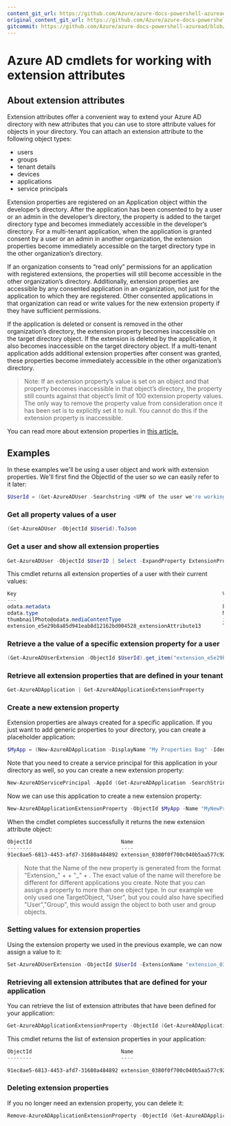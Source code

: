 ```yaml
---
content_git_url: https://github.com/Azure/azure-docs-powershell-azuread/blob/RobdeJong-patch-11/Azure%20AD%20Cmdlets/docs-conceptual/Using-Extension-attributes-sample.md
original_content_git_url: https://github.com/Azure/azure-docs-powershell-azuread/blob/RobdeJong-patch-11/Azure%20AD%20Cmdlets/docs-conceptual/Using-Extension-attributes-sample.md
gitcommit: https://github.com/Azure/azure-docs-powershell-azuread/blob/aff28201c3f151ba5f718e0406c2ae107bdf0e23
---
```


# Azure AD cmdlets for working with extension attributes

## About extension attributes

Extension attributes offer a convenient way to extend your Azure AD directory with new attributes that you can use to store attribute values for objects in your directory. You can attach an extension attribute to the following object types:

+ users
+ groups
+ tenant details
+ devices
+ applications
+ service principals

Extension properties are registered on an Application object within the developer’s directory. After the application has been consented to by a user or an admin in the developer’s directory, the property is added to the target directory type and becomes immediately accessible in the developer’s directory. For a multi-tenant application, when the application is granted consent by a user or an admin in another organization, the extension properties become immediately accessible on the target directory type in the other organization’s directory.

If an organization consents to “read only” permissions for an application with registered extensions, the properties will still become accessible in the other organization’s directory. Additionally, extension properties are accessible by any consented application in an organization, not just for the application to which they are registered. Other consented applications in that organization can read or write values for the new extension property if they have sufficient permissions.

If the application is deleted or consent is removed in the other organization’s directory, the extension property becomes inaccessible on the target directory object. If the extension is deleted by the application, it also becomes inaccessible on the target directory object. If a multi-tenant application adds additional extension properties after consent was granted, these properties become immediately accessible in the other organization’s directory.

>Note: If an extension property’s value is set on an object and that property becomes inaccessible in that object’s directory, the property still counts against that object’s limit of 100 extension property values. The only way to remove the property value from consideration once it has been set is to explicitly set it to null. You cannot do this if the extension property is inaccessible.

You can read more about extension properties in [this article.](https://msdn.microsoft.com/en-us/library/azure/ad/graph/howto/azure-ad-graph-api-directory-schema-extensions)

## Examples

In these examples we'll be using a user object and work with extension properties. We'll first find the ObjectId of the user so we can easily refer to it later:

```powershell 
$UserId = (Get-AzureADUser -Searchstring <UPN of the user we're working with>).ObjectId 
```

### Get all property values of a user
```powershell 
(Get-AzureADUser -ObjectId $Userid).ToJson
```

### Get a user and show all extension properties
```powershell 
Get-AzureADUser -ObjectId $UserID | Select -ExpandProperty ExtensionProperty
```

This cmdlet returns all extension properties of a user with their current values:

```powershell 
Key                                                                   Value
---                                                                   -----
odata.metadata                                                        https://graph.windows.net/85b5ff1e-0402-400c-9e3c-0f9e965325d1/$metad...
odata.type                                                            Microsoft.DirectoryServices.User
thumbnailPhoto@odata.mediaContentType                                 image/Jpeg
extension_e5e29b8a85d941eab8d12162bd004528_extensionAttribute13       Test 
```

### Retrieve a the value of a specific extension property for a user

```powershell 
(Get-AzureADUserExtension -ObjectId $UserId).get_item("extension_e5e29b8a85d941eab8d12162bd004528_wWWHomePage")
```

### Retrieve all extension properties that are defined in your tenant

```powershell 
Get-AzureADApplication | Get-AzureADApplicationExtensionProperty 
```

### Create a new extension property

Extension properties are always created for a specific application. If you just want to add generic properties to your directory, you can create a placeholder application:

```powershell 
$MyApp = (New-AzureADApplication -DisplayName "My Properties Bag" -IdentifierUris "https://dummy").ObjectId 
```

Note that you need to create a service principal for this application in your directory as well, so you can create a new extension property:

```powershell 
New-AzureADServicePrincipal -AppId (Get-AzureADApplication -SearchString "My Properties Bag").AppId 
```

Now we can use this application to create a new extension property:

```powershell 
New-AzureADApplicationExtensionProperty -ObjectId $MyApp -Name "MyNewProperty" -DataType "String" -TargetObjects "User" 
```

When the cmdlet completes successfully it returns the new extension attribute object:

```powershell
ObjectId                             Name                                                     TargetObjects
--------                             ----                                                     -------------
91ec8ae5-6813-4453-afd7-31680a484892 extension_0380f0f700c040b5aa577c9268940b53_MyNewProperty {User}
```

>Note that the Name of the new property is generated from the format "Extension_" + <objectID of your placeholder application> + "_" + <the name of your new property>. The exact value of the name will therefore be different for different applications you create.
>Note that you can assign a property to more than one object type. In our example we only used one TargetObject, "User", but you could also have specified "User","Group", this would assign the object to both user and group objects.

### Setting values for extension properties

Using the extension property we used in the previous example, we can now assign a value to it:

```powershell 
Set-AzureADUserExtension -ObjectId $UserId -ExtensionName "extension_0380f0f700c040b5aa577c9268940b53_MyNewProperty" -ExtensionValue "MyNewValue" 
```

### Retrieving all extension attributes that are defined for your application

You can retrieve the list of extension attributes that have been defined for your application:

```powershell 
Get-AzureADApplicationExtensionProperty -ObjectId (Get-AzureADApplication -SearchString "My Properties Bag").ObjectId 
```

This cmdlet returns the list of extension properties in your application:

```powershell
ObjectId                             Name                                                      TargetObjects
--------                             ----                                                      -------------

91ec8ae5-6813-4453-afd7-31680a484892 extension_0380f0f700c040b5aa577c9268940b53_MyNewProperty  {User}
```
### Deleting extension properties

If you no longer need an extension property, you can delete it:

```powershell 
Remove-AzureADApplicationExtensionProperty -ObjectId (Get-AzureADApplication -SearchString "My Properties Bag").ObjectID -ExtensionPropertyId 91ec8ae5-6813-4453-afd7-31680a484892 
```

